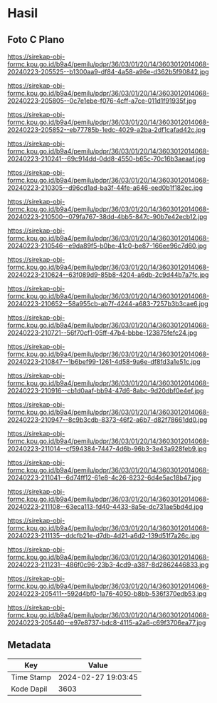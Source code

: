 # Hasil

## Foto C Plano

https://sirekap-obj-formc.kpu.go.id/b9a4/pemilu/pdpr/36/03/01/20/14/3603012014068-20240223-205525--b1300aa9-df84-4a58-a96e-d362b5f90842.jpg

https://sirekap-obj-formc.kpu.go.id/b9a4/pemilu/pdpr/36/03/01/20/14/3603012014068-20240223-205805--0c7e1ebe-f076-4cff-a7ce-011d1f91935f.jpg

https://sirekap-obj-formc.kpu.go.id/b9a4/pemilu/pdpr/36/03/01/20/14/3603012014068-20240223-205852--eb77785b-1edc-4029-a2ba-2df1cafad42c.jpg

https://sirekap-obj-formc.kpu.go.id/b9a4/pemilu/pdpr/36/03/01/20/14/3603012014068-20240223-210241--69c914dd-0dd8-4550-b65c-70c16b3aeaaf.jpg

https://sirekap-obj-formc.kpu.go.id/b9a4/pemilu/pdpr/36/03/01/20/14/3603012014068-20240223-210305--d96cd1ad-ba3f-44fe-a646-eed0b1f182ec.jpg

https://sirekap-obj-formc.kpu.go.id/b9a4/pemilu/pdpr/36/03/01/20/14/3603012014068-20240223-210500--079fa767-38dd-4bb5-847c-90b7e42ecb12.jpg

https://sirekap-obj-formc.kpu.go.id/b9a4/pemilu/pdpr/36/03/01/20/14/3603012014068-20240223-210546--e9da89f5-b0be-41c0-be87-166ee96c7d60.jpg

https://sirekap-obj-formc.kpu.go.id/b9a4/pemilu/pdpr/36/03/01/20/14/3603012014068-20240223-210624--63f089d9-85b8-4204-a6db-2c9d44b7a7fc.jpg

https://sirekap-obj-formc.kpu.go.id/b9a4/pemilu/pdpr/36/03/01/20/14/3603012014068-20240223-210652--58a955cb-ab7f-4244-a683-7257b3b3cae6.jpg

https://sirekap-obj-formc.kpu.go.id/b9a4/pemilu/pdpr/36/03/01/20/14/3603012014068-20240223-210721--56f70cf1-05ff-47b4-bbbe-123875fefc24.jpg

https://sirekap-obj-formc.kpu.go.id/b9a4/pemilu/pdpr/36/03/01/20/14/3603012014068-20240223-210847--1b6bef99-1261-4d58-9a6e-df8fd3a1e51c.jpg

https://sirekap-obj-formc.kpu.go.id/b9a4/pemilu/pdpr/36/03/01/20/14/3603012014068-20240223-210916--cb1d0aaf-bb94-47d6-8abc-9d20dbf0e4ef.jpg

https://sirekap-obj-formc.kpu.go.id/b9a4/pemilu/pdpr/36/03/01/20/14/3603012014068-20240223-210947--8c9b3cdb-8373-46f2-a6b7-d82f78661dd0.jpg

https://sirekap-obj-formc.kpu.go.id/b9a4/pemilu/pdpr/36/03/01/20/14/3603012014068-20240223-211014--cf594384-7447-4d6b-96b3-3e43a928feb9.jpg

https://sirekap-obj-formc.kpu.go.id/b9a4/pemilu/pdpr/36/03/01/20/14/3603012014068-20240223-211041--6d74ff12-61e8-4c26-8232-6d4e5ac18b47.jpg

https://sirekap-obj-formc.kpu.go.id/b9a4/pemilu/pdpr/36/03/01/20/14/3603012014068-20240223-211108--63eca113-fd40-4433-8a5e-dc731ae5bd4d.jpg

https://sirekap-obj-formc.kpu.go.id/b9a4/pemilu/pdpr/36/03/01/20/14/3603012014068-20240223-211135--ddcfb21e-d7db-4d21-a6d2-139d51f7a26c.jpg

https://sirekap-obj-formc.kpu.go.id/b9a4/pemilu/pdpr/36/03/01/20/14/3603012014068-20240223-211231--486f0c96-23b3-4cd9-a387-8d2862446833.jpg

https://sirekap-obj-formc.kpu.go.id/b9a4/pemilu/pdpr/36/03/01/20/14/3603012014068-20240223-205411--592d4bf0-1a76-4050-b8bb-536f370edb53.jpg

https://sirekap-obj-formc.kpu.go.id/b9a4/pemilu/pdpr/36/03/01/20/14/3603012014068-20240223-205440--e97e8737-bdc8-4115-a2a6-c69f3706ea77.jpg


## Metadata

| Key        | Value               |
| ---------- | ------------------- |
| Time Stamp | 2024-02-27 19:03:45 |
| Kode Dapil | 3603                |



